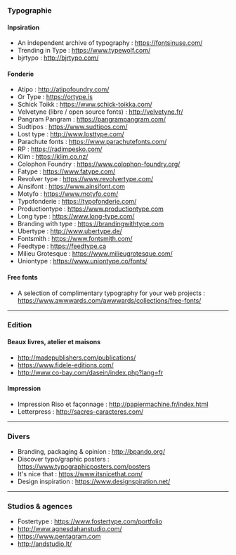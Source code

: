 ### Typographie

#### Inpsiration
- An independent archive of typography : https://fontsinuse.com/
- Trending in Type : https://www.typewolf.com/
- bjrtypo : http://bjrtypo.com/

#### Fonderie 
- Atipo : http://atipofoundry.com/
- Or Type : https://ortype.is
- Schick Toikk : https://www.schick-toikka.com/
- Velvetyne (libre / open source fonts) : http://velvetyne.fr/
- Pangram Pangram : https://pangrampangram.com/
- Sudtipos : https://www.sudtipos.com/
- Lost type : http://www.losttype.com/
- Parachute fonts : https://www.parachutefonts.com/
- RP : https://radimpesko.com/
- Klim : https://klim.co.nz/
- Colophon Foundry : https://www.colophon-foundry.org/
- Fatype : https://www.fatype.com/
- Revolver type : https://www.revolvertype.com/
- Ainsifont : https://www.ainsifont.com
- Motyfo : https://www.motyfo.com/
- Typofonderie : https://typofonderie.com/
- Productiontype : https://www.productiontype.com
- Long type : https://www.long-type.com/
- Branding with type : https://brandingwithtype.com
- Ubertype : http://www.ubertype.de/
- Fontsmith : https://www.fontsmith.com/
- Feedtype : https://feedtype.ca
- Milieu Grotesque : https://www.milieugrotesque.com/
- Uniontype : https://www.uniontype.co/fonts/

#### Free fonts
- A selection of complimentary typography for your web projects : https://www.awwwards.com/awwwards/collections/free-fonts/

------
### Edition

#### Beaux livres, atelier et maisons
- http://madepublishers.com/publications/
- https://www.fidele-editions.com/
- http://www.co-bay.com/dasein/index.php?lang=fr

#### Impression
- Impression Riso et façonnage : http://papiermachine.fr/index.html
- Letterpress : http://sacres-caracteres.com/

------
### Divers
- Branding, packaging & opinion : http://bpando.org/
- Discover typo/graphic posters : https://www.typographicposters.com/posters
- It's nice that : https://www.itsnicethat.com/
- Design inspiration : https://www.designspiration.net/

-----
### Studios & agences
- Fostertype : https://www.fostertype.com/portfolio
- http://www.agnesdahanstudio.com/
- https://www.pentagram.com
- http://andstudio.lt/
